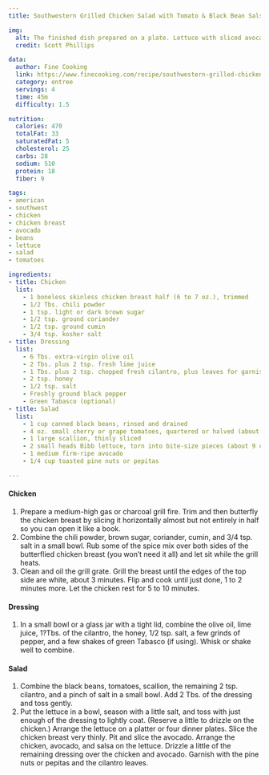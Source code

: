 ```yaml
---
title: Southwestern Grilled Chicken Salad with Tomato & Black Bean Salsa

img:
  alt: The finished dish prepared on a plate. Lettuce with sliced avocado, tomatoes, black beans, and grilled chicken.
  credit: Scott Phillips

data:
  author: Fine Cooking
  link: https://www.finecooking.com/recipe/southwestern-grilled-chicken-salad-with-tomato-and-black-bean-salsa
  category: entree
  servings: 4
  time: 45m
  difficulty: 1.5

nutrition:
  calories: 470
  totalFat: 33
  saturatedFat: 5
  cholesterol: 25
  carbs: 28
  sodium: 510
  protein: 18
  fiber: 9

tags:
- american
- southwest
- chicken
- chicken breast
- avocado
- beans
- lettuce
- salad
- tomatoes

ingredients:
- title: Chicken
  list:
    - 1 boneless skinless chicken breast half (6 to 7 oz.), trimmed
    - 1/2 Tbs. chili powder
    - 1 tsp. light or dark brown sugar
    - 1/2 tsp. ground coriander
    - 1/2 tsp. ground cumin
    - 3/4 tsp. kosher salt
- title: Dressing
  list:
    - 6 Tbs. extra-virgin olive oil
    - 2 Tbs. plus 2 tsp. fresh lime juice
    - 1 Tbs. plus 2 tsp. chopped fresh cilantro, plus leaves for garnish
    - 2 tsp. honey
    - 1/2 tsp. salt
    - Freshly ground black pepper
    - Green Tabasco (optional)
- title: Salad
  list:
    - 1 cup canned black beans, rinsed and drained
    - 4 oz. small cherry or grape tomatoes, quartered or halved (about 3/4 cup)
    - 1 large scallion, thinly sliced
    - 2 small heads Bibb lettuce, torn into bite-size pieces (about 9 cups)
    - 1 medium firm-ripe avocado
    - 1/4 cup toasted pine nuts or pepitas

---
```


#### Chicken
1. Prepare a medium-high gas or charcoal grill fire. Trim and then butterfly the chicken breast by slicing it horizontally almost but not entirely in half so you can open it like a book.
2. Combine the chili powder, brown sugar, coriander, cumin, and 3/4 tsp. salt in a small bowl. Rub some of the spice mix over both sides of the butterflied chicken breast (you won’t need it all) and let sit while the grill heats.
3. Clean and oil the grill grate. Grill the breast until the edges of the top side are white, about 3 minutes. Flip and cook until just done, 1 to 2 minutes more. Let the chicken rest for 5 to 10 minutes.

#### Dressing
1. In a small bowl or a glass jar with a tight lid, combine the olive oil, lime juice, 1?Tbs. of the cilantro, the honey, 1/2 tsp. salt, a few grinds of pepper, and a few shakes of green Tabasco (if using). Whisk or shake well to combine.

#### Salad
1. Combine the black beans, tomatoes, scallion, the remaining 2 tsp. cilantro, and a pinch of salt in a small bowl. Add 2 Tbs. of the dressing and toss gently.
2. Put the lettuce in a bowl, season with a little salt, and toss with just enough of the dressing to lightly coat. (Reserve a little to drizzle on the chicken.) Arrange the lettuce on a platter or four dinner plates. Slice the chicken breast very thinly. Pit and slice the avocado. Arrange the chicken, avocado, and salsa on the lettuce. Drizzle a little of the remaining dressing over the chicken and avocado. Garnish with the pine nuts or pepitas and the cilantro leaves.
